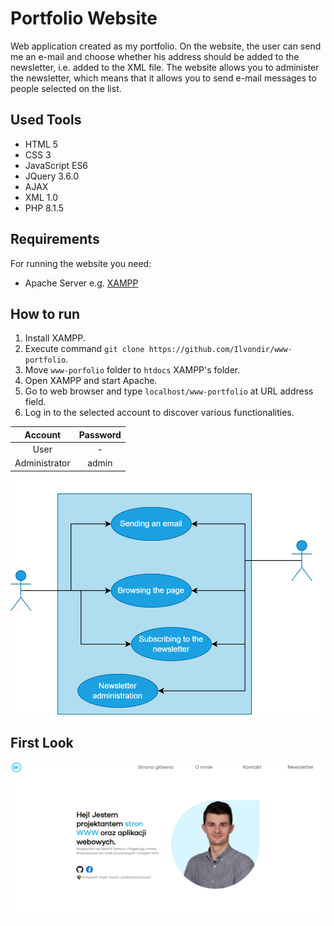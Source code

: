 # Portfolio Website
Web application created as my portfolio. On the website, the user can send me an e-mail and choose whether his address should be added to the newsletter, i.e. added to the XML file. The website allows you to administer the newsletter, which means that it allows you to send e-mail messages to people selected on the list.

## Used Tools
- HTML 5
- CSS 3
- JavaScript ES6
- JQuery 3.6.0
- AJAX
- XML 1.0
- PHP 8.1.5

## Requirements

For running the website you need:

- Apache Server e.g. [XAMPP](https://www.apachefriends.org/pl/index.html)

## How to run

1. Install XAMPP.
2. Execute command `git clone https://github.com/Ilvondir/www-portfolio`.
3. Move `www-porfolio` folder to `htdocs` XAMPP's folder.
4. Open XAMPP and start Apache.
5. Go to web browser and type `localhost/www-portfolio` at URL address field.
6. Log in to the selected account to discover various functionalities.

| Account       	| Password 	|
|:---------------:|:---------:|
|   User  	      |   -   	  | 
| Administrator 	|  admin  	|

![useCaseDiagram](img/useCaseDiagram.png?raw=true)

## First Look

![firstlook](img/firstlook.png?raw=true)
